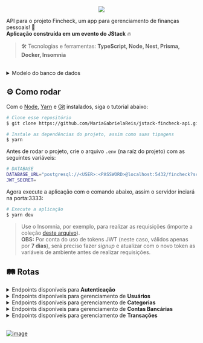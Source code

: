 <div align="center"> <img src="https://github.com/MariaGabrielaReis/jstack-fincheck-api/assets/69374340/e2aca505-b920-449c-9f30-b6f840761096" /> </div>

API para o projeto Fincheck, um app para gerenciamento de finanças pessoais! 💸 <br>
**Aplicação construída em um evento do JStack** :fire:

> :hammer_and_wrench: Tecnologias e ferramentas: **TypeScript, Node, Nest, Prisma, Docker, Insomnia**

<br>

<details>
   <summary>Modelo do banco de dados</summary>
  
<p align="center">
  <img src="https://github.com/MariaGabrielaReis/jstack-fincheck-api/assets/69374340/54676dc8-8315-4190-838b-e8fd6d2ed54a" width=100% />
</p>
</details>

## :gear: Como rodar

Com o [Node](https://nodejs.org/en/), [Yarn](https://yarnpkg.com/) e [Git](https://git-scm.com/) instalados, siga o tutorial abaixo:

```bash
# Clone esse repositório
$ git clone https://github.com/MariaGabrielaReis/jstack-fincheck-api.git

# Instale as dependências do projeto, assim como suas tipagens
$ yarn
```

Antes de rodar o projeto, crie o arquivo `.env` (na raíz do projeto) com as seguintes variáveis:

```bash
# DATABASE
DATABASE_URL="postgresql://<USER>:<PASSWORD>@localhost:5432/fincheck?schema=public"
JWT_SECRET=
```

Agora execute a aplicação com o comando abaixo, assim o servidor inciará na porta:3333:

```bash
# Execute a aplicação
$ yarn dev
```

> Use o Insomnia, por exemplo, para realizar as requisições (importe a coleção [deste arquivo](./requests_collection)). <br/> **OBS:** Por conta do uso de tokens JWT (neste caso, válidos apenas por **7 dias**), será preciso fazer _signup_ e atualizar com o novo token as variáveis de ambiente antes de realizar requisições.

## :railway_track: Rotas

<details>
 <summary>Endpoints disponíveis para <b>Autenticação</b></summary>
 <br>

|                                                                  Tipo | Ação                    | Caminho          |
| --------------------------------------------------------------------: | :---------------------- | :--------------- |
| [![](https://img.shields.io/badge/POST-4682B4?style=for-the-badge)]() | Sign in (entrar)        | `/auth/signin`   |
| [![](https://img.shields.io/badge/POST-4682B4?style=for-the-badge)]() | Sign up (se cadastrar)  | `/auth/signup`   |

</details>

<details>
 <summary>Endpoints disponíveis para gerenciamento de <b>Usuários</b></summary>
 <br>

|                                                                  Tipo | Ação                           | Caminho        |
| --------------------------------------------------------------------: | :----------------------------- | :------------- |
|  [![](https://img.shields.io/badge/GET-2E8B57?style=for-the-badge)]() | Obter dados do usuário logado  | `/me`          |

</details>

<details>
 <summary>Endpoints disponíveis para gerenciamento de <b>Categorias</b></summary>
 <br>

|                                                                  Tipo | Ação              | Caminho       |
| --------------------------------------------------------------------: | :---------------- | :------------ |
|  [![](https://img.shields.io/badge/GET-2E8B57?style=for-the-badge)]() | Listar categorias | `/categories` |

</details>

<details>
 <summary>Endpoints disponíveis para gerenciamento de <b>Contas Bancárias</b></summary>
 <br>

|                                                                    Tipo | Ação                   | Caminho                         |
| ----------------------------------------------------------------------: | :--------------------- | :------------------------------ |
|    [![](https://img.shields.io/badge/GET-2E8B57?style=for-the-badge)]() | Listar contas          | `/bank-accounts`                |
|   [![](https://img.shields.io/badge/POST-4682B4?style=for-the-badge)]() | Criar conta            | `/bank-accounts`                |
|    [![](https://img.shields.io/badge/PUT-9370DB?style=for-the-badge)]() | Atualizar conta        | `/bank-accounts/:bankAccountId` |
| [![](https://img.shields.io/badge/DELETE-e6373d?style=for-the-badge)]() | Deletar conta          | `/bank-accounts/:bankAccountId` |

</details>
<details>
 <summary>Endpoints disponíveis para gerenciamento de <b>Transações</b></summary>
 <br>

|                                                                    Tipo | Ação                       | Caminho                         |
| ----------------------------------------------------------------------: | :------------------------- | :------------------------------ |
|    [![](https://img.shields.io/badge/GET-2E8B57?style=for-the-badge)]() | Listar transações          | `/transactions`                |
|   [![](https://img.shields.io/badge/POST-4682B4?style=for-the-badge)]() | Criar transação            | `/transactions`                |
|    [![](https://img.shields.io/badge/PUT-9370DB?style=for-the-badge)]() | Atualizar transação        | `/transactions/:transactionId` |
| [![](https://img.shields.io/badge/DELETE-e6373d?style=for-the-badge)]() | Deletar transação          | `/transactions/:transactionID` |

</details>

<br>

[![image](https://img.shields.io/badge/✨%20Maria%20Gabriela%20Reis,%202023-LinkedIn-009973?style=flat-square)](https://www.linkedin.com/in/mariagabrielareis/)
